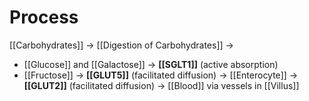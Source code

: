 # Process
[[Carbohydrates]] -> [[Digestion of Carbohydrates]] ->
- [[Glucose]] and [[Galactose]] -> **[[SGLT1]]** (active absorption) 
- [[Fructose]] -> **[[GLUT5]]** (facilitated diffusion)
-> [[Enterocyte]] -> **[[GLUT2]]** (facilitated diffusion) -> [[Blood]] via vessels in [[Villus]]